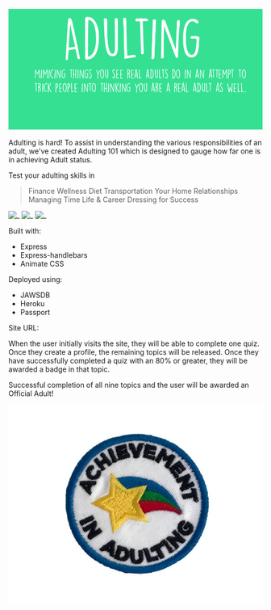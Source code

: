 ![Adulting](/public/images/Adulting-2.jpg)

Adulting is hard!  To assist in understanding the various responsibilities of an adult, we've created Adulting 101 which is designed to gauge how far one is in achieving Adult status.  

Test your adulting skills in

> Finance
> Wellness
> Diet
> Transportation
> Your Home
> Relationships
> Managing Time
> Life & Career
> Dressing for Success


![_](https://img.shields.io/node/v/express.svg)
![_]( https://img.shields.io/github/repo-size/soc33/project2.svg)
![_]( https://img.shields.io/github/package-json/v/soc33/project2.svg?color=orange)


Built with:
-	Express
-	Express-handlebars
-	Animate CSS

Deployed using:
-	JAWSDB
-	Heroku
-	Passport

Site URL:  

When the user initially visits the site, they will be able to complete one quiz.  Once they create a profile, the remaining topics will be released.  Once they have successfully completed a quiz with an 80% or greater, they will be awarded a badge in that topic.

Successful completion of all nine topics and the user will be awarded an Official Adult!  

![Adulting](/public/images/adulting.jpg)
